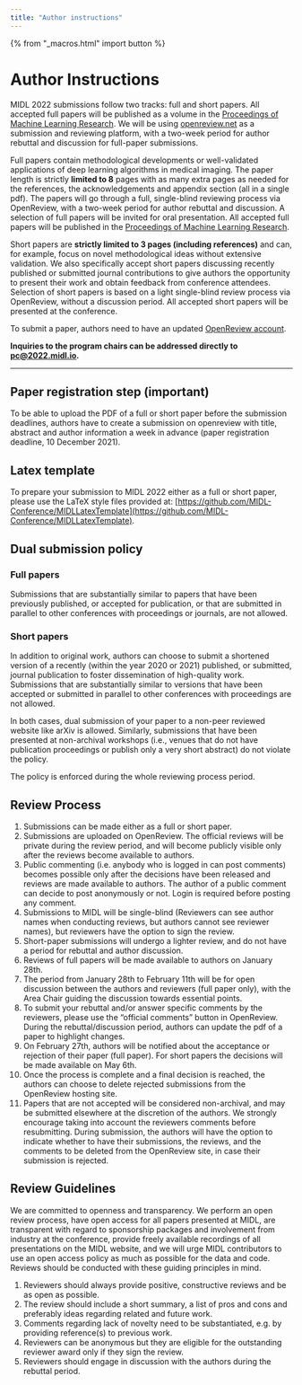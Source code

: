 ```yaml
---
title: "Author instructions"
---
```


{% from "_macros.html" import button %}


<!-- # Author instructions

Since the program of this years MIDL might appear quite differently from what you expect, there is a [video](https://youtu.be/pz86G_rgstM) explaining how you will present your work and what you have to prepare for it!

## Presentation guidelines

**Full paper ("long oral")** 

* 10-13 minute presentation video
* and **landscape** PDF slide(s) that serve as virtual poster.
* Prepare a brief **(max 3 minutes) oral introduction** of yourself and your work to give live
 before the panel discussion starts
* By **default your poster slides** will be shown during your live introduction. If you prefer a different set of slides, please upload them to our cloud with file ending intro.pdf. There is also the option to share your screen.

**Full or Short paper ("short oral")**

* 4-6 minute presentation video,
* and **1-3 landscape** PDF slide(s) that serve as virtual poster.
* Prepare a brief **(max 90 sec) oral introduction** of yourself and your work to give live
 before the panel discussion starts
* By **default the first page of your poster slides** will be shown during your live introduction. If you prefer a different slide, please upload them to our cloud with file ending intro.pdf


No teasers are required this year.

Try to keep it lively and avoid cramming in too many details, there will be time for discussion in the live sessions. Refer to the paper for numerical results and implementation detail and aim to convey the gist of the method you propose or application you want to solve.

While voice only over slides will be OK, it will be great to also have the presenter face embedded within the slides in the video. While we are unable to provide individualized technical support to help you create these videos, we will provide some examples/templates on how to record videos on this page. The recording has to meet the following requirements:

* 16/9 aspect ratio, resolution at least 1440x720p
* Saved in .mp4 format, Audio channel in mono or stereo (no 5.1 or any creative codec)
* Less than 100 MByte (short oral) or 200 MByte (long oral)
* Slides (1-3) of your poster should be in .pdf

Please adhere to the above duration and format requirements, otherwise the form of the presentation is up to you. However, please make sure the video includes the title of the paper, the authors’ names and affiliations, and a mention to MIDL 2021.

## Virtual conference 

We believe that one of the most important aspects of conferences and particularly of MIDL is to get in touch and discuss recent methods and results.
Hence we want to put a focus on discussions and interaction between all participants and the authors of the 123 accepted papers. 

Given that this is an international conference and that we will have participants from many different time zones, we will have a 'prime-time' stretching for six hours that should give almost everybody an opportunity to join us. To make the best use of this time slot, we will focus on keynotes and joint discussions. Each of the three MIDL conference days will have: 

* one keynote,
* two long oral discussion sessions (18 selected full papers in total, single track),
* two short oral discussion sessions (further 42 full papers and 63 short papers in total, in dual track), and
* two poster sessions (one slot for each paper, full and short on the same days).

In addition, we ask all authors to prepare video presentations, which will be shown *twice* in two sessions before the 'prime time'. Participants are invited to attend either of these two separate videos viewing sessions in their respective time zones, or to view the videos individually. Your questions will be collected for the later discussions.
During 'prime time', we will all meet live and discuss with the authors. Authors will briefly introduce their work and answer live questions (in panelist groups of three) as well as points brought up during the video viewing. To further foster interaction, there will be the possibility for individual personal interactions with other participants via GatherTown. All presenting authors are asked to be available in GatherTown with a few PDF slides at hand to discuss your work in more detail.

### Video recording tips 
To ensure everything looks nice, we would like you to use OBS Studio (see [OBS Project](https://obsproject.com/)) for preparing your video. We have prepared two template background images you can use for positioning your presentation and speaker view, for 4:3 and 16:9 presentations. You can download them here:

* [4:3 background template](/images/MIDL-OBS-4by3.png)
* [16:9 background template](/images/MIDL-OBS-16by9.png)

To facilitate using OBS, there is a short [video tutorial](https://www.youtube.com/watch?v=hDHmP17T61I) available. Further, we'll hold two support sessions (please refer to the email you received - if you can't find it, email us!).

### Group Discussion Sessions 
Long and short oral discussions are in groups of 3 papers. Authors will give a brief introduction of themselves and their work. Subsequently, a moderated panel discussion will take live questions and also answer questions taken during the viewing sessions.

### Poster Sessions (for Individual Discussion)
Twice during prime time you will be able to connect to authors via GatherTown to discuss all the questions still open after the group discussions. You can walk around with your avatar and do casual live video/audio chats with people at their virtual posters. A poster can be a single-page PDF or a few slides (**1-3  slides landscape**) and be visible to attendees throughout the conference. **Please note that the first slide will serve as preview in Gather.Town.** Discussions can be either individual (one-to-one) or with a group of people that dynamically gathers around the poster (just as in real live conferences).

### Study group sessions
Study groups consisting of PhD students and a mentor meet before ‘prime time’ to warm-up for the discussions and to collect further questions. **Sign up to participate at** [Google Form](https://forms.gle/CNPTBZQ4fzWuFKY6A)

### Video Viewing Sessions 
Grab a coffee/drink sit back in your armchair and watch a series of pre-recorded talks of long orals short orals in the viewing session that fits your time zone: the night before each day (for the Americas) and morning before prime-time on the day (for Europe, Africa, Asia and Oceania). Authors do not have to be present, but we will take questions in the chat that can be answered in the live sessions later. All videos will also be available for **registered** attendees beforehand, i.e., you can watch the videos any time.

### Keynote sessions
Each day we will have a live keynote with subsequent live questions. So be there!

A detailed schedule can be found at [MIDL 2021 Program](https://2021.midl.io/program.html)

Paper submission and reviewing has closed the proceedings are in preparation. The information below are only for reference. -->
# Author Instructions
MIDL 2022 submissions follow two tracks: full and short papers. All accepted full papers will be published as a volume in the [Proceedings of Machine Learning Research](http://proceedings.mlr.press/). We will be using [openreview.net](https://openreview.net) as a submission and reviewing platform, with a two-week period for author rebuttal and discussion for full-paper submissions.


Full papers contain methodological developments or well-validated applications of deep learning algorithms in medical imaging. The paper length is strictly **limited to 8** pages with as many extra pages as needed for the references, the acknowledgements and appendix section (all in a single pdf). The papers will go through a full, single-blind reviewing process via OpenReview, with a two-week period for author rebuttal and discussion. A selection of full papers will be invited for oral presentation. All accepted full papers will be published in the [Proceedings of Machine Learning Research](http://proceedings.mlr.press/).

Short papers are **strictly limited to 3 pages (including references)** and can, for example, focus on novel methodological ideas without extensive validation. We also specifically accept short papers discussing recently published or submitted journal contributions to give authors the opportunity to present their work and obtain feedback from conference attendees. Selection of short papers is based on a light single-blind review process via OpenReview, without a discussion period. All accepted short papers will be presented at the conference.

To submit a paper, authors need to have an updated [OpenReview account](http://openreview.net/profile). 

<!-- {{ button("OpenReview conference website", "https://openreview.net/group?id=MIDL.io/2022/Conference") }} -->

<!-- After the registration period is over the Submission button will be inactive. To upload your pdf, select your paper and press “Revision”. -->

**Inquiries to the program chairs can be addressed directly to [pc@2022.midl.io](mailto:pc@2022.midl.io).**

--- 
<!-- ## Full papers

Full papers contain well-validated applications or methodological contributions of deep learning algorithms in medical imaging. The paper length is strictly limited to 8 pages with as many pages as needed for the references and appendix section (all in a single pdf). Full papers will go through a **single-blind** peer-reviewing process via OpenReview, with a two-week period for author rebuttal and discussion. All accepted papers will be presented as posters with a selection of these papers will also be invited for oral presentation.

[% .deadlines %]
* **Full-paper registration deadline** TBA, [UTC -12](https://www.timeanddate.com/time/map/) ([AoE](https://en.wikipedia.org/wiki/Anywhere_on_Earth) timezone)
* **Full-paper submission deadline** TBA, [UTC -12](https://www.timeanddate.com/time/map/) ([AoE](https://en.wikipedia.org/wiki/Anywhere_on_Earth) timezone)
* **Full-paper registration open** TBA, [UTC -12](https://www.timeanddate.com/time/map/) ([AoE](https://en.wikipedia.org/wiki/Anywhere_on_Earth) timezone)
* **Reviews made available to authors and rebuttal period** TBA
* **Author/reviewers open discussion period** TBA
* **Full-paper decisions released to authors** TBA
[% / %]


## Short papers

Short papers are up to 3 pages and can, for example, focus on preliminary novel methodological ideas without extensive validation. We also specifically accept short papers of recently published or submitted journal contributions to give authors the opportunity to present their work and obtain feedback from the community. Selection of short papers is based on a light **single-blind** review process via OpenReview, without a rebuttal/discussion period. All accepted abstracts will be presented as posters at the conference.


[% .deadlines %]
* **Short-paper registration deadline** TBA [UTC -12](https://www.timeanddate.com/time/map/) ([AoE](https://en.wikipedia.org/wiki/Anywhere_on_Earth) timezone)
* **Short-paper submission deadline** TBA [UTC -12](https://www.timeanddate.com/time/map/) ([AoE](https://en.wikipedia.org/wiki/Anywhere_on_Earth) timezone)
* **Short-paper registration open** TBA [UTC -12](https://www.timeanddate.com/time/map/) ([AoE](https://en.wikipedia.org/wiki/Anywhere_on_Earth) timezone)
* **Short-paper decisions released to authors** TBA
[% / %] -->

## Paper registration step (important)

To be able to upload the PDF of a full or short paper before the submission deadlines, authors have to create a submission on openreview with title, abstract and author information a week in advance (paper registration deadline, 10 December 2021).


## Latex template

To prepare your submission to MIDL 2022 either as a full or short paper, please use the LaTeX style files provided at:
[https://github.com/MIDL-Conference/MIDLLatexTemplate](https://github.com/MIDL-Conference/MIDLLatexTemplate).

<!-- **Make sure that the submitted PDF is anonymous**. Only the final, accepted version should have author names. -->


## Dual submission policy
### Full papers

Submissions that are substantially similar to papers that have been previously published, or accepted for publication, or that are submitted in parallel to other conferences with proceedings or journals, are not allowed.

### Short papers

In addition to original work, authors can choose to submit a shortened version of a recently (within the year 2020 or 2021) published, or submitted, journal publication to foster dissemination of high-quality work. Submissions that are substantially similar to versions that have been accepted or submitted in parallel to other conferences with proceedings are not allowed.

In both cases, dual submission of your paper to a non-peer reviewed website like arXiv is allowed. Similarly, submissions that have been presented at non-archival workshops (i.e., venues that do not have publication proceedings or publish only a very short abstract) do not violate the policy.

The policy is enforced during the whole reviewing process period.


<!-- ## Withdrawing policy and rejected papers
Authors have the right to withdraw papers from consideration at any time until the paper submission deadline.
After the submission deadline and during the paper review/rebuttal/discussion process, it will not be possible to withdraw a paper.
After the decisions are announced, it will be possible for authors to withdraw a rejected paper.
If an author withdraws the paper, it will be deleted from the OpenReview hosting site. -->


## Review Process
1. Submissions can be made either as a full or short paper.
1. Submissions are uploaded on OpenReview. The official reviews will be private during the review period, and will become publicly visible only after the reviews become available to authors.
1. Public commenting (i.e. anybody who is logged in can post comments) becomes possible only after the decisions have been released and reviews are made available to authors. The author of a public comment can decide to post anonymously or not. Login is required before posting any comment.
1. Submissions to MIDL will be single-blind (Reviewers can see author names when conducting reviews, but authors cannot see reviewer names), but reviewers have the option to sign the review.
1. Short-paper submissions will undergo a lighter review, and do not have a period for rebuttal and author discussion.
1. Reviews of full papers will be made available to authors on January 28th.
1. The period from January 28th to February 11th will be for open discussion between the authors and reviewers (full paper only), with the Area Chair guiding the discussion towards essential points.
1. To submit your rebuttal and/or answer specific comments by the reviewers, please use the “official comments” button in OpenReview. During the rebuttal/discussion period, authors can update the pdf of a paper to highlight changes.
1. On February 27th, authors will be notified about the acceptance or rejection of their paper (full paper). For short papers the decisions will be made available on May 6th.
1. Once the process is complete and a final decision is reached, the authors can choose to delete rejected submissions from the OpenReview hosting site.
1. Papers that are not accepted will be considered non-archival, and may be submitted elsewhere at the discretion of the authors. We strongly encourage taking into account the reviewers comments before resubmitting. During submission, the authors will have the option to indicate whether to have their submissions, the reviews, and the comments to be deleted from the OpenReview site, in case their submission is rejected.


## Review Guidelines

We are committed to openness and transparency. We perform an open review process, have open access for all papers presented at MIDL, are transparent with regard to sponsorship packages and involvement from industry at the conference, provide freely available recordings of all presentations on the MIDL website, and we will urge MIDL contributors to use an open access policy as much as possible for the data and code. Reviews should be conducted with these guiding principles in mind.

1. Reviewers should always provide positive, constructive reviews and be as open as possible.
1. The review should include a short summary, a list of pros and cons and preferably ideas regarding related and future work.
1. Comments regarding lack of novelty need to be substantiated, e.g. by providing reference(s) to previous work.
1. Reviewers can be anonymous but they are eligible for the outstanding reviewer award only if they sign the review.
1. Reviewers should engage in discussion with the authors during the rebuttal period.
